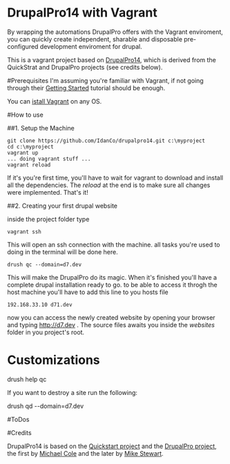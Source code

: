 DrupalPro14 with Vagrant
===========

By wrapping the automations DrupalPro offers with the Vagrant enviroment, you can quickly create independent, sharable and disposable pre-configured development enviroment for drupal.

This is a vagrant project based on [DrupalPro14](https://github.com/jcmartinez/drupalpro14), which is derived from the QuickStrat and DrupalPro projects (see credits below).

#Prerequisites
I'm assuming you're familiar with Vagrant, if not going through their [Getting Started](http://docs.vagrantup.com/v2/getting-started/index.html) tutorial should be enough.

You can [istall Vagrant](https://www.vagrantup.com/downloads.html) on any OS.

#How to use

##1. Setup the Machine

    git clone https://github.com/IdanCo/drupalpro14.git c:\myproject
    cd c:\myproject
    vagrant up
    ... doing vagrant stuff ...
    vagrant reload

If it's you're first time, you'll have to wait for vagrant to download and install all the dependencies. The *reload* at the end is to make sure all changes were implemented. That's it!

##2. Creating your first drupal website

inside the project folder type 

    vagrant ssh

This will open an ssh connection with the machine. all tasks you're used to doing in the terminal will be done here.

    drush qc --domain=d7.dev

This will make the DrupalPro do its magic. When it's finished you'll have a complete drupal installation ready to go. to be able to access it throgh the host machine you'll have to add this line to you hosts file

    192.168.33.10 d71.dev

now you can access the newly created website by opening your browser and typing http://d7.dev . The source files awaits you inside the *websites* folder in you project's root.


# Customizations
drush help qc

If you want to destroy a site run the following:

drush qd --domain=d7.dev

#ToDos


#Credits

DrupalPro14 is based on the [Quickstart project](https://www.drupal.org/project/quickstart) and the [DrupalPro project](https://www.drupal.org/project/drupalpro), the first by [Michael Cole](https://www.drupal.org/u/michaelcole) and the later by [Mike Stewart](https://www.drupal.org/u/mike-stewart).
